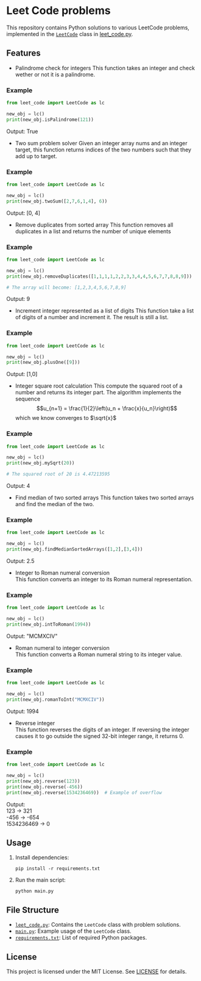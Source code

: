# Leet Code problems

This repository contains Python solutions to various LeetCode problems, implemented in the [`LeetCode`](leet_code.py) class in [leet_code.py](leet_code.py).

## Features

- Palindrome check for integers
This function takes an integer and check wether or not it is a palindrome. 
### Example
```python
from leet_code import LeetCode as lc

new_obj = lc()
print(new_obj.isPalindrome(121))
```
Output: True

- Two sum problem solver
Given an integer array nums and an integer target, this function returns indices of the two numbers such that they add up to target.
### Example
```python
from leet_code import LeetCode as lc

new_obj = lc()
print(new_obj.twoSum([2,7,6,1,4], 6))
```
Output: [0, 4]

- Remove duplicates from sorted array
This function removes all duplicates in a list and returns the number of unique elements 
### Example
```python
from leet_code import LeetCode as lc

new_obj = lc()
print(new_obj.removeDuplicates([1,1,1,1,2,2,3,3,4,4,5,6,7,7,8,8,9]))

# The array will become: [1,2,3,4,5,6,7,8,9]
```
Output: 9
- Increment integer represented as a list of digits
This function take a list of digits of a number and increment it. The result is still a list.
### Example
```python
from leet_code import LeetCode as lc

new_obj = lc()
print(new_obj.plusOne([9]))
```
Output: [1,0]
- Integer square root calculation
This compute the squared root of a number and returns its integer part. The algorithm implements the sequence
$$u_{n+1} = \frac{1}{2}\left(u_n + \frac{x}{u_n}\right)$$ which we know converges to $\sqrt{x}$
### Example
```python
from leet_code import LeetCode as lc

new_obj = lc()
print(new_obj.mySqrt(20))

# The squared root of 20 is 4.47213595  
```
Output: 4
- Find median of two sorted arrays
This function takes two sorted arrays and find the median of the two.
### Example
```python
from leet_code import LeetCode as lc

new_obj = lc()
print(new_obj.findMedianSortedArrays([1,2],[3,4]))
```
Output: 2.5

- Integer to Roman numeral conversion  
This function converts an integer to its Roman numeral representation.  
### Example
```python
from leet_code import LeetCode as lc

new_obj = lc()
print(new_obj.intToRoman(1994))
```
Output: "MCMXCIV"

- Roman numeral to integer conversion  
This function converts a Roman numeral string to its integer value.  
### Example
```python
from leet_code import LeetCode as lc

new_obj = lc()
print(new_obj.romanToInt("MCMXCIV"))
```
Output: 1994

- Reverse integer  
This function reverses the digits of an integer. If reversing the integer causes it to go outside the signed 32-bit integer range, it returns 0.  
### Example
```python
from leet_code import LeetCode as lc

new_obj = lc()
print(new_obj.reverse(123))
print(new_obj.reverse(-456))
print(new_obj.reverse(1534236469))  # Example of overflow
```
Output:  
123 → 321  
-456 → -654  
1534236469 → 0 

## Usage

1. Install dependencies:
    ```
    pip install -r requirements.txt
    ```

2. Run the main script:
    ```
    python main.py
    ```

## File Structure

- [`leet_code.py`](leet_code.py): Contains the `LeetCode` class with problem solutions.
- [`main.py`](main.py): Example usage of the `LeetCode` class.
- [`requirements.txt`](requirements.txt): List of required Python packages.

## License

This project is licensed under the MIT License. See [LICENSE](LICENSE) for details.
